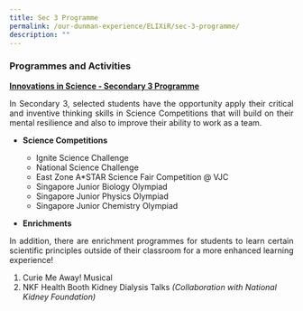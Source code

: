 ```yaml
---
title: Sec 3 Programme
permalink: /our-dunman-experience/ELIXiR/sec-3-programme/
description: ""
---
```

### Programmes and Activities

<b><u>Innovations in Science - Secondary 3 Programme</u></b>

<p style="text-align: justify;">In Secondary 3, selected students have the opportunity apply their critical and inventive thinking skills in Science Competitions that will build on their mental resilience and also to improve their ability to work as a team.</p>

*   **Science Competitions**

    *   Ignite Science Challenge
    *   National Science Challenge
    *   East Zone A\*STAR Science Fair Competition @ VJC
    *   Singapore Junior Biology Olympiad
    *   Singapore Junior Physics Olympiad
    *   Singapore Junior Chemistry Olympiad

*   **Enrichments**

<p style="text-align: justify;">In addition, there are enrichment programmes for students to learn certain scientific principles outside of their classroom for a more enhanced learning experience!</p>

1. Curie Me Away! Musical
2. NKF Health Booth Kidney Dialysis Talks&nbsp;_(Collaboration with National Kidney Foundation)_
